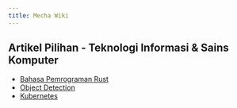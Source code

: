 ```yaml
---
title: Mecha Wiki
---
```


## Artikel Pilihan - Teknologi Informasi &amp; Sains Komputer

- [Bahasa Pemrograman Rust](/bahasa-pemrograman/rust/)
- [Object Detection](/kecerdasan-buatan/object-detection/)
- [Kubernetes](/devops/kubernetes/)
